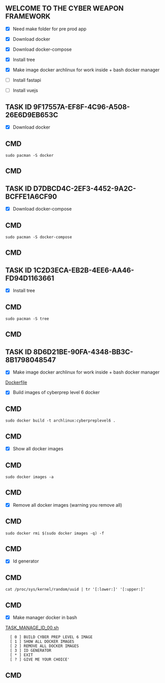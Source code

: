 ## WELCOME TO THE CYBER WEAPON FRAMEWORK


  - [X] Need make folder for pre prod app 
  - [X] Download docker 
  - [X] Download docker-compose
  - [X] Install tree
  - [X] Make image docker archlinux for work inside + bash docker manager 
  - [ ] Install fastapi
  - [ ] Install vuejs


## TASK ID 9F17557A-EF8F-4C96-A508-26E6D9EB653C

  - [X] Download docker 
  
## CMD

    sudo pacman -S docker

## CMD

## TASK ID D7DBCD4C-2EF3-4452-9A2C-BCFFE1A6CF90

  - [X] Download docker-compose
  
## CMD

    sudo pacman -S docker-compose

## CMD

## TASK ID 1C2D3ECA-EB2B-4EE6-AA46-FD94D1163661 

  - [X] Install tree

## CMD
    sudo pacman -S tree
## CMD



## TASK ID 8D6D21BE-90FA-4348-BB3C-8B1798048547

  - [X] Make image docker archlinux for work inside + bash docker manager 

[Dockerfile](https://github.com/111Cyber0cculte888/cyberprepLevel6/blob/main/preprod/Dockerfile)
      
  - [X] Build images of cyberprep level 6 docker

## CMD
```
sudo docker build -t archlinux:cyberpreplevel6 .
```
## CMD

  - [X] Show all docker images

## CMD
```
sudo docker images -a
```
## CMD

  - [X] Remove all docker images (warning you remove all)

## CMD
```
sudo docker rmi $(sudo docker images -q) -f
```
## CMD

  - [X] Id generator

## CMD
```
cat /proc/sys/kernel/random/uuid | tr '[:lower:]' '[:upper:]'
```
## CMD

- [X] Make manager docker in bash 

[TASK_MANAGE_ID_00.sh](https://github.com/111Cyber0cculte888/cyberprepLevel6/blob/main/preprod/TASK_MANAGE_ID_00.sh)

      [ 0 ] BUILD CYBER PREP LEVEL 6 IMAGE
      [ 1 ] SHOW ALL DOCKER IMAGES
      [ 2 ] REMOVE ALL DOCKER IMAGES
      [ 3 ] ID GENERATOR
      [ * ] EXIT
      [ ? ] GIVE ME YOUR CHOICE'
    
## CMD